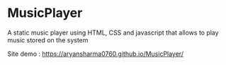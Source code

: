 # MusicPlayer
A static music player using HTML, CSS and javascript that allows to play music stored on the system


Site demo : https://aryansharma0760.github.io/MusicPlayer/
